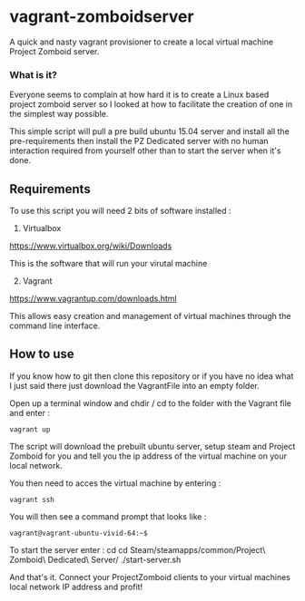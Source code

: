 # vagrant-zomboidserver
A quick and nasty vagrant provisioner to create a local virtual machine Project Zomboid server.

### What is it?

Everyone seems to complain at how hard it is to create a Linux based project zomboid server so I looked at how to facilitate the creation of one in the simplest way possible.

This simple script will pull a pre build ubuntu 15.04 server and install all the pre-requirements then install the PZ Dedicated server with no human interaction required from yourself other than to start the server when it's done.

## Requirements

To use this script you will need 2 bits of software installed : 

1) Virtualbox 

  https://www.virtualbox.org/wiki/Downloads
    
  This is the software that will run your virutal machine
    
    
2) Vagrant

  https://www.vagrantup.com/downloads.html
    
  This allows easy creation and management of virtual machines through the command line interface.
    
## How to use

If you know how to git then clone this repository or if you have no idea what I just said there just download the VagrantFile into an empty folder.

Open up a terminal window and chdir / cd to the folder with the Vagrant file and enter :

    vagrant up

The script will download the prebuilt ubuntu server, setup steam and Project Zomboid for you and tell you the ip address of the virtual machine on your local network.

You then need to acces the virtual machine by entering :

    vagrant ssh

You will then see a command prompt that looks like :

    vagrant@vagrant-ubuntu-vivid-64:~$
    
To start the server enter :
    cd cd Steam/steamapps/common/Project\ Zomboid\ Dedicated\ Server/
    ./start-server.sh

And that's it.  Connect your ProjectZomboid clients to your virtual machines local network IP address and profit!
  
